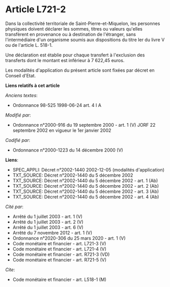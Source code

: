 # Article L721-2

Dans la collectivité territoriale de Saint-Pierre-et-Miquelon, les personnes physiques doivent déclarer les sommes, titres ou
valeurs qu'elles transfèrent en provenance ou à destination de l'étranger, sans l'intermédiaire d'un organisme soumis aux
dispositions du titre Ier du livre V ou de l'article L. 518-1.

Une déclaration est établie pour chaque transfert à l'exclusion des transferts dont le montant est inférieur à 7 622,45
euros.

Les modalités d'application du présent article sont fixées par décret en Conseil d'Etat.

**Liens relatifs à cet article**

_Anciens textes_:

  - Ordonnance 98-525 1998-06-24 art. 4 I A

_Modifié par_:

  - Ordonnance n°2000-916 du 19 septembre 2000 - art. 1 (V) JORF 22 septembre 2002 en vigueur le 1er janvier 2002

_Codifié par_:

  - Ordonnance n°2000-1223 du 14 décembre 2000 (V)

**Liens**:

  - SPEC_APPLI: Décret n°2002-1440 2002-12-05 (modalités d'application)
  - TXT_SOURCE: Décret n°2002-1440 du 5 décembre 2002
  - TXT_SOURCE: Décret n°2002-1440 du 5 décembre 2002 - art. 1 (Ab)
  - TXT_SOURCE: Décret n°2002-1440 du 5 décembre 2002 - art. 2 (Ab)
  - TXT_SOURCE: Décret n°2002-1440 du 5 décembre 2002 - art. 3 (Ab)
  - TXT_SOURCE: Décret n°2002-1440 du 5 décembre 2002 - art. 4 (Ab)

_Cité par_:

  - Arrêté du 1 juillet 2003 - art. 1 (V)
  - Arrêté du 1 juillet 2003 - art. 2 (V)
  - Arrêté du 1 juillet 2003 - art. 6 (V)
  - Arrêté du 7 novembre 2012 - art. 1 (V)
  - Ordonnance n°2020-306 du 25 mars 2020 - art. 1 (V)
  - Code monétaire et financier - art. L721-3 (V)
  - Code monétaire et financier - art. L721-4 (V)
  - Code monétaire et financier - art. R721-3 (VD)
  - Code monétaire et financier - art. R721-5 (V)

_Cite_:

  - Code monétaire et financier - art. L518-1 (M)
